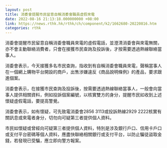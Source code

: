 ```yaml
---
layout: post
title: 消委會提醒市民留意自稱消委會職員虛假來電
date: 2022-08-16 21:13:18.000000000 +08:00
link: https://news.rthk.hk/rthk/ch/component/k2/1662680-20220816.htm
categories: rthk
---
```


消委會提醒市民留意自稱消委會職員來電的虛假電話，並澄清消委會與來電無關，亦不會主動聯絡消費者，只會在接獲市民查詢及投訴後，才按需要透過熱線聯絡當事人。

消委會表示，今天接獲多名市民查詢，指收到有自稱消委會職員來電，聲稱當事人在一個網上購物平台開設的商戶，出售涉嫌違反《商品說明條例》的產品，要求跟進個案。

消委會表示，在接獲市民查詢及投訴後，按需要透過熱線聯絡當事人，一般會向當事人提供相關資料，例如投訴個案編號，以核實雙方的身分，提醒市民如收到上述懷疑虛假電話，要提高警覺。

消委會表示，如有懷疑，可先致電消委會2856 3113或投訴熱線2929 2222核實有關訊息或來電者身分，切勿向可疑第三者提供個人資料。

市民如懷疑或曾經向可疑第三者提供個人資料，特別是涉及銀行戶口、信用卡戶口或支付平台密碼等個人資料，應盡快聯絡相關銀行或支付平台，以防止騙徒盜取金錢，若發現已受騙，應立即向警方報案。
